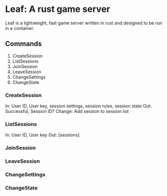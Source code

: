 # Leaf: A rust game server

Leaf is a lightweight, fast game server written in rust and designed to be run in a container.

## Commands
  1. CreateSession
  2. ListSessions
  3. JoinSession
  4. LeaveSession
  5. ChangeSettings
  6. ChangeState

### CreateSession
  In: User ID, User key, session settings, session rules, session state
  Out: Successful, Session ID?
  Change: Add session to session list

### ListSessions
  In: User ID, User key
  Out: [sessions]

### JoinSession

### LeaveSession

### ChangeSettings

### ChangeState

